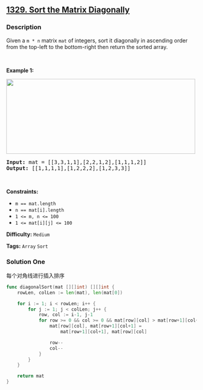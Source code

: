 ## [1329. Sort the Matrix Diagonally](https://leetcode.com/problems/sort-the-matrix-diagonally/)

### Description

<p>Given a <code>m * n</code> matrix <code>mat</code>&nbsp;of integers, sort it diagonally in ascending order from the top-left to the bottom-right then return the sorted array.</p>

<p>&nbsp;</p>
<p><strong>Example 1:</strong></p>
<img alt="" src="https://assets.leetcode.com/uploads/2020/01/21/1482_example_1_2.png" style="width: 500px; height: 198px;" />
<pre>
<strong>Input:</strong> mat = [[3,3,1,1],[2,2,1,2],[1,1,1,2]]
<strong>Output:</strong> [[1,1,1,1],[1,2,2,2],[1,2,3,3]]
</pre>

<p>&nbsp;</p>
<p><strong>Constraints:</strong></p>

<ul>
	<li><code>m ==&nbsp;mat.length</code></li>
	<li><code>n ==&nbsp;mat[i].length</code></li>
	<li><code>1 &lt;= m, n&nbsp;&lt;= 100</code></li>
	<li><code>1 &lt;= mat[i][j] &lt;= 100</code></li>
</ul>

**Difficulty:** `Medium`

**Tags:** `Array` `Sort`

### Solution One

每个对角线进行插入排序

```go
func diagonalSort(mat [][]int) [][]int {
	rowLen, colLen := len(mat), len(mat[0])

	for i := 1; i < rowLen; i++ {
		for j := 1; j < colLen; j++ {
			row, col := i-1, j-1
			for row >= 0 && col >= 0 && mat[row][col] > mat[row+1][col+1] {
				mat[row][col], mat[row+1][col+1] =
					mat[row+1][col+1], mat[row][col]

				row--
				col--
			}
		}
	}

	return mat
}
```
